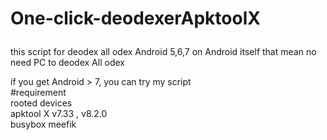 # One-click-deodexerApktoolX<p>
this script for deodex all odex Android 5,6,7 on Android itself
that mean no need PC to deodex All odex </p>
if you get Android > 7, you can try my script<br/>
#requirement<br/>
rooted devices<br/>
apktool X v7.33 , v8.2.0 <br/>
busybox meefik
